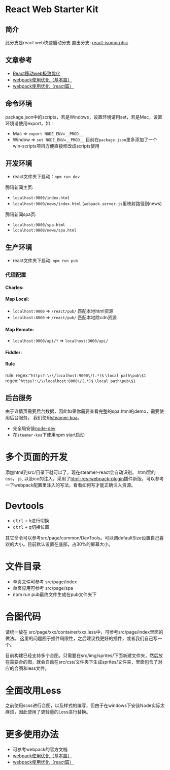 # React Web Starter Kit

## 简介
此分支是react web快速启动分支
直出分支: [react-isomorphic](https://github.com/SteamerTeam/steamer-react/tree/react-isomorphic)


## 文章参考
* [React移动web极致优化](https://github.com/lcxfs1991/blog/issues/8)
* [webpack使用优化（基本篇）](https://github.com/lcxfs1991/blog/issues/2)
* [webpack使用优化（react篇）](https://github.com/lcxfs1991/blog/issues/7)


## 命令环境
package.json中的scripts，若是Windows，设置环境请用set，若是Mac，设置环境请使用export，如：
* Mac => `export NODE_ENV=__PROD__`
* Window => `set NODE_ENV=__PROD__`
目前在`package.json`里多添加了一个win-scripts项目方便直接修改成scripts使用

## 开发环境
* react文件夹下启动：`npm run dev`

腾讯新闻主页:
* `localhost:9000/index.html` 
* `localhost:9000/news/index.html` (`webpack.server.js`里映射路径到news)

腾讯新闻spa页:
* `localhost:9000/spa.html`
* `localhost:9000/news/spa.html`


## 生产环境
* react文件夹下启动: `npm run pub`

### 代理配置
#### Charles:
#### Map Local: 
* `localhost:9000` => `/react/pub/` 匹配本地html资源
* `localhost:8000` => `/react/pub/` 匹配本地除cdn资源 

#### Map Remote: 
* `localhost:9000/api/*` => `localhost:3000/api/`

#### Fiddler:
#### Rule
rule:
regex:`^https?:\/\/localhost:9000\/(.*)$`    `\local path\pub\$1`
regex:`^https?:\/\/localhost:8000\/(.*)$`    `\local path\pub\$1`


## 后台服务
由于详情页需要后台数据，因此如果你需要查看完整的spa.html的demo，需要使用后台服务。
我们使用[steamer-koa](https://github.com/SteamerTeam/steamer-koa)。
* 先全局安装[node-dev](https://www.npmjs.com/package/node-dev)
* 在`steamer-koa`下使用npm start启动


# 多个页面的开发
添加html到src/目录下就可以了，现在steamer-react会自动识别。
html里的css， js, 以及ico的注入，采用了[html-res-webpack-plugin](https://github.com/lcxfs1991/html-res-webpack-plugin/blob/master/README_ZH.md)插件新版，可以参考一下webpack配置里注入的写法，看看如何写才能正确注入资源。


# Devtools
* <kbd>ctrl</kbd> <kbd>+</kbd> h进行切换
* <kbd>ctrl</kbd> <kbd>+</kbd> q切换位置

其它命令可以参考src/page/common/DevTools。可以调defaultSize设置自己喜欢的大小。目前默认设置在底部，占30%的屏幕大小。

# 文件目录
* 单页文件可参考 src/page/index
* 单页应用可参考 src/page/spa
* npm run pub最终文件生成在pub文件夹下


# 合图代码
请统一放在 src/page/xxx/container/xxx.less中，可参考src/page/index里面的做法。
这里的问题囿于插件局限性，之后建议找更好的插件，或者我们自己写一个。

目前构建已经支持多个合图。只需要在src/img/sprites/下面新建文件夹，然后放在需要合的图，就会自动在src/css/文件夹下生成sprites/文件夹，里面包含了对应的合图和less文件。

# 全面改用Less
之前使用scss进行合图，以及样式的编写，但由于在windows下安装Node实际太麻烦，因此使用了更轻量的Less进行替换。

# 更多使用办法
* 可参考webpack的官方文档
* [webpack使用优化（基本篇）](https://github.com/lcxfs1991/blog/issues/2)
* [webpack使用优化（react篇）](https://github.com/lcxfs1991/blog/issues/7)
